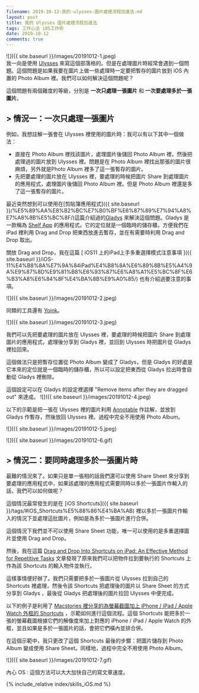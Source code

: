 ```yaml
---
filename: 2019-10-12-我的-ulysses-圖片處理流程加速法.md
layout: post
title: 我的 Ulysses 圖片處理流程加速法
tags: 工作心法 iOS工作術
date: 2019-10-12
comments: true
---
```


![]({{ site.baseurl }}/images/20191012-1.jpeg)  
我一向是使用 [Ulysses](https://ulysses.app) 來寫這個部落格的。但是在處理圖片時經常會遇到一個問題。這個問題是如果我要在圖片上做一些處理時一定要把暫存的圖片放到 iOS 內置的 Photo Album 裡。我們可以如何解決這個問題呢？

這個問題有兩個難度的等級，分別是 **一次只處理一張圖片** 和 **一次要處理多於一張圖片**。

## > 情況一：一次只處理一張圖片

例如，我想註解一張會在 Ulysses 裡使用的圖片時：我可以有以下其中一個做法：

* 直接在 Photo Album 裡找該圖片，處理圖片後儲回 Photo Album 裡，然後把處理過的圖片放到 Ulysses 裡。問題是在 Photo Album 裡找出那張的圖片很麻煩，另外就是Photo Album 裡多了這一張暫存的圖片。
* 先把要處理的圖片放在 Ulysses 裡，要處理的時候把圖片 Share 到處理圖片的應用程式，處理圖片後儲回 Photo Album 裡。但是 Photo Album 裡還是多了這一張暫存的圖片。

最近突然想到可以使用在[剪貼簿應用程式]({{ site.baseurl }}/%E5%89%AA%E8%B2%BC%E7%B0%BF%E6%87%89%E7%94%A8%E7%A8%8B%E5%BC%8F/)這篇介紹過的[Gladys](https://apps.apple.com/hk/app/gladys/id1257526927?l=en) 來解決這個問題。Gladys 是一款稱為 [Shelf App](https://www.macstories.net/reviews/ipad-shelf-apps-a-roundup-of-the-best/) 的應用程式。它的定位就是一個臨時的儲存櫃，方便我們在 iPad 裡利用 Drag and Drop 把東西放進去暫存，並在有需要時利用 Drag and Drop 取出。

關放 Drag and Drop，我在這篇 [ iOS11 上的iPad上手多重選擇模式注意事項 ]({{ site.baseurl }}/iOS-11%E4%B8%8A%E7%9A%84iPad%E4%B8%8A%E6%89%8B%E5%A4%9A%E9%87%8D%E9%81%B8%E6%93%87%E6%A8%A1%E5%BC%8F%E6%B3%A8%E6%84%8F%E4%BA%8B%E9%A0%85/) 也有介紹過要注意的事項。

![]({{ site.baseurl }}/images/20191012-2.jpeg)

同類的工具還有 [Yoink](https://apps.apple.com/hk/app/yoink-improved-drag-and-drop/id1260915283?l=en)。

![]({{ site.baseurl }}/images/20191012-3.jpeg)

我們可以先把要處理的圖片放在 Ulysses 裡，要處理的時候把圖片 Share 到處理圖片的應用程式，處理後分享到 Gladys 裡，並回到 Ulysses 時把圖片從 Gladys 裡拉回來。

這個做法只是把暫存位置從 Photo Album 變成了 Gladys，但是 Gladys 的好處是它本來的定位就是一個臨時的儲存櫃，所以可以設定把東西從 Gladys  拉出時會自動從 Gladys 裡刪除。

這個設定可以在 Gladys 的設定裡選擇 "Remove items after they are dragged out" 來達成。
![]({{ site.baseurl }}/images/20191012-4.jpeg)

以下的示範是把一張在 Ulysses 裡的圖片利用 [Annotable](https://apps.apple.com/hk/app/annotable-annotation-markup/id1099850421?l=en) 作註解，並放到 Gladys 作暫存，然後放回 Ulysses 裡。過程中完全不用使用 Photo Album。

![]({{ site.baseurl }}/images/20191012-5.jpeg)

![]({{ site.baseurl }}/images/20191012-6.gif)

## > 情況二：要同時處理多於一張圖片時

最難的情況來了。如果只是單一張相的話我們還可以使用 Share Sheet 來分享到要處理的應用程式中，如果該處理的應用程式需要同時以多於一張圖片作輸入的話，我們可以如何做呢？

這個情況最常發生的是在 [iOS Shortcuts]({{ site.baseurl }}/tags/#iOS_Shortcuts%E5%88%86%E4%BA%AB) 裡以多於一張圖片作輸入的情況下並處理這批圖片，例如是為多於一張圖片進行合併。

這個情況下我們並不可以使用 Share  Sheet 功能，唯一可以使用的是多重選擇圖片並使用 Drag and Drop。

然後，我在這篇 [Drag and Drop Into Shortcuts on iPad: An Effective Method for Repetitive Tasks](https://thesweetsetup.com/drag-and-drop-into-shortcuts-on-ipad-an-effective-method-for-repetitive-tasks/) 文章發現了原來我們可以把物件拉到要執行的 Shortcuts 上作為該 Shortcuts 的輸入物件並執行。

這樣事情便好辦了。我們只需要把多於一張圖片從 Ulysses 拉到自己的 Shortcuts 裡處理，然後令該 Shortcuts 把處理後的圖片以 Share Sheet 的方式分享到 Gladys ，最後從 Gladys 把處理後的圖片拉回 Ulysses 中便完成。

以下的例子是利用了 [Macstories 裡分享的為螢幕截圖加上 iPhone / iPad / Apple Watch 外框的 Shortcuts](https://www.macstories.net/ios/shortcuts-corner-apple-frames-for-iphone-11-and-11-pro-app-store-updates-page-logging-completed-reminders-and-time-zones/) ，示範如何進行這個流程。這個 Shortcuts 能把多於一張的螢幕截圖根據它們的解像度來加上對應的 iPhone / iPad / Apple Watch 的外框，並且如果是多於一張圖片的話，會把它們橫內並排合併。

在這個示範中，我只更改了這個 Shortcuts 最後的步驟：把圖片儲存到 Photo Album 變成使用 Share Sheet。同樣地，過程中完全不用使用 Photo Album。

![]({{ site.baseurl }}/images/20191012-7.gif)

內心 OS : 這個方法可以大大加快自己的寫文章速度。

{% include_relative index/skills_iOS.md %}